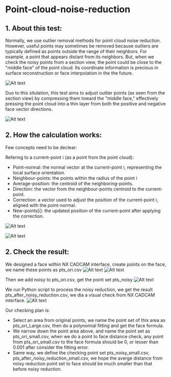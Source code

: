 # Point-cloud-noise-reduction
## 1. About this test: 
Normally, we use outlier removal methods for point cloud noise reduction. However, useful points may sometimes be removed because outliers are typically defined as points outside the range of their neighbors. For example, a point that appears distant from its neighbors. But, when we check the noisy points from a section view, the point could be close to the "middle face" of the point cloud. Its coordinate information is precious in surface reconstruction or face interpolation in the the future.

![Alt text](image-6.png)

Duo to this situlation, this test aims to adjust outlier points (as seen from the section view) by compressing them toward the "middle face," effectively pressing the point cloud into a thin layer from both the positive and negative face vector directions.

![Alt text](image-8.png)


## 2. How the calculation works: 
Few concepts need to be declear:

Refering to a current-point i (as a point from the point cloud):  
* Point-normal: the normal vector at the current-point i, representing the local surface orientation.
* Neighbour-points: the points within the radius of the point i
* Average-position: the centroid of the neighboring-points.
* Direction: the vector from the neighbour-points centroid to the current-point.
* Correction: a vector used to adjust the position of the current-point i, aligned with the point-normal.
* New-points[i]: the updated position of the current-point after applying the correction.

![Alt text](<explain 1-1.jpg>)

![Alt text](image-9.png)

## 2. Check the result: 
We designed a face within NX CADCAM interface, create points on the face, we name these points as pts_ori.csv
![Alt text](ori_face.JPG)
![Alt text](image-11.png)

Then we add noisy to pts_ori.csv, get the point set pts_noisy
![Alt text](image-12.png)

We run Python script to process the noisy reduction, we get the result pts_after_noisy_reduction.csv, we dia a visual check from NX CADCAM interface. 
![Alt text](image-13.png)

Our checking plan is: 
* Select an area from original points, we name the point set of this area as pts_ori_Large.csv,  then do a polynomial fitting and get the face formula. 
* We narrow down the point area above, and name the point set as pts_ori_small.csv, when we do a point to face distance check, any point from pts_ori_small.csv to the face formula should be 0, or lesser than 0.001 after consider the fitting error. 
* Same way, we define the checking point set pts_noisy_small.csv, pts_after_noisy_reduction_small.csv, we hope the averge distance from noisy reduction point set to face should be much smaller than that before noisy reduction.  


































